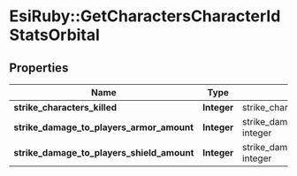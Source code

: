 # EsiRuby::GetCharactersCharacterIdStatsOrbital

## Properties
Name | Type | Description | Notes
------------ | ------------- | ------------- | -------------
**strike_characters_killed** | **Integer** | strike_characters_killed integer | [optional] 
**strike_damage_to_players_armor_amount** | **Integer** | strike_damage_to_players_armor_amount integer | [optional] 
**strike_damage_to_players_shield_amount** | **Integer** | strike_damage_to_players_shield_amount integer | [optional] 


